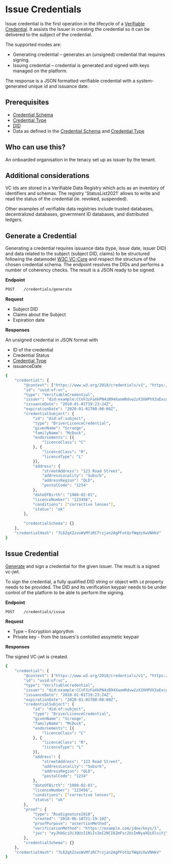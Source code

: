 # Issue Credentials
Issue credential is the first operation in the lifecycle of a [Verifiable Credential](https://www.w3.org/TR/vc-data-model/#lifecycle-details). It assists the Issuer in creating the credential so it can be delivered to the subject of the credential.

The supported modes are:
* Generating credential – generates an (unsigned) credential that requires signing.
* Issuing credential – credential is generated and signed with keys managed on the platform.

The response is a JSON formatted verifiable credential with a system-generated unique id and issuance date.

## Prerequisites
* [Credential Schema](credential-schemas.md)
* [Credential Type](credential-types.md)
* [DID](dids/methods/did-web/md)
* Data as defined in the [Credential Schema](credential-schemas.md) and [Credential Type](credential-types.md)

## Who can use this?
An onboarded organisation in the tenacy set up as issuer by the tenant.

## Additional considerations
VC ids are stored in a Verifiable Data Registry which acts as an inventory of identifiers and schemas. The  registry 'StatusList2021' allows to write and read the status of the credential (ie. revoked, suspended). 

Other examples of verifiable data registries include trusted databases, decentralized databases, government ID databases, and distributed ledgers.

## Generate a Credential
Generating a credential requires issuance data (type, issue date, issuer DID) and data related to the subject (subject DID, claims) to be structured following the datamodel [W3C VC-Core](https://www.w3.org/TR/vc-data-model/#core-data-model) and respect the structure of the chosen credential schema. The endpoint resolves the DIDs and performs a number of coherency checks. The result is a JSON ready to be signed.

**Endpoint**

```bash
POST	/credentials/generate
```

**Request**

* Subject DID
* Claims about the Subject
* Expiration date

**Responses**

An unsigned credential in JSON format with 
* ID of the credential
* Credential Status
* [Credential Type](credential-types.md)
* issuanceDate

```bash
{
    "credential": {
        "@context": ["https://www.w3.org/2018/credentials/v1", "https://vc-schemas.meeco.me/credentials/driverLicence/1.0/context"],
        "id": "uuid:of:vc",
        "type": "VerifiableCredential",
        "issuer": "did:example:CCnF3zFaXkPN4zB94XaomRdvw2zX3XHPVX3aExcgo6PV",
        "issuanceDate": "2010-01-01T19:23:24Z",
        "expirationDate": "2020-01-01T00:00:00Z",
        "credentialSubject": {
            "id": "did:of:subject",
            "type": "DriverLicenceCredential",
            "givenName": "Scrooge",
            "familyName": "McDuck",
            "endorsements": [{
                "licenceClass": "C"
            }, {
                "licenceClass": "R",
                "licenceType": "L"
            }],
            "address": {
                "streetAddress": "123 Road Street",
                "addressLocality": "Suburb",
                "addressRegion": "QLD",
                "postalCode": "1234"
            },
            "dateOfBirth": "1980-02-01",
            "licenceNumber": "123456",
            "conditions": ["corrective lenses"],
            "status": "ok"
        },
     
        "credentialSchema": {}
    },
    "credentialHash": "7L6ZqXZzusWvMfzRCTrzjan2AgPFotQzfWqdzXwVNHkV"
}
```

## Issue Credential
[Generate](#generate-credential) and sign a credential for the given issuer. The result is a signed vc-jwt.

To sign the credential, a fully qualified DID string or object with `id` property needs to be provided. The DID and its verification keypair needs to be under control of the platform to be able to perform the signing.

**Endpoint**

```bash
POST	/credentials/issue
```

**Request**

* Type – Encryption algorythm
* Private key - from the issuers's contolled assymetic keypair

**Responses**

The signed VC-jwt is created.

```bash
{
    "credential": {
        "@context": ["https://www.w3.org/2018/credentials/v1", "https://vc-schemas.meeco.me/credentials/driverLicence/1.0/context"],
        "id": "uuid:of:vc",
        "type": "VerifiableCredential",
        "issuer": "did:example:CCnF3zFaXkPN4zB94XaomRdvw2zX3XHPVX3aExcgo6PV",
        "issuanceDate": "2010-01-01T19:23:24Z",
        "expirationDate": "2020-01-01T00:00:00Z",
        "credentialSubject": {
            "id": "did:of:subject",
            "type": "DriverLicenceCredential",
            "givenName": "Scrooge",
            "familyName": "McDuck",
            "endorsements": [{
                "licenceClass": "C"
            }, {
                "licenceClass": "R",
                "licenceType": "L"
            }],
            "address": {
                "streetAddress": "123 Road Street",
                "addressLocality": "Suburb",
                "addressRegion": "QLD",
                "postalCode": "1234"
            },
            "dateOfBirth": "1980-02-01",
            "licenceNumber": "123456",
            "conditions": ["corrective lenses"],
            "status": "ok"
        },
        "proof": {
            "type": "RsaSignature2018",
            "created": "2018-06-18T21:19:10Z",
            "proofPurpose": "assertionMethod",
            "verificationMethod": "https://example.com/jdoe/keys/1",
            "jws": "eyJhbGciOiJQUzI1NiIsImI2NCI6ZmFsc2UsImNyaXQiOlsiYjY0Il19DJBMvvFAIC00nSGB6Tn0XKbbF9XrsaJZREWvR2aONYTQQxnyXirtXnlewJMBs      Bn2h9hfcGZrvnC1b6PgWmukzFJ1IiH1dWgnDIS81BH-IxXnPkbuYDeySorc4QU9MJxdVkY5EL4HYbcIfwKj6X4LBQ2_ZHZIu1jdqLcRZqHcsDF5KKylKc1THn5VRWy5WhYg_gBnyWny8E6Qkrze53MR7OuAmmNJ1m1nN8SxDrG6a08L78J0-Fbas5OjAQz3c17GY8mVuDPOBIOVjMEghBlgl3nOi1ysxbRGhHLEK4s0KKbeRogZdgt1DkQxDFxxn41QWDw_mmMCjs9qxg0zcZzqEJw"
        },
        "credentialSchema": {}
    },
    "credentialHash": "7L6ZqXZzusWvMfzRCTrzjan2AgPFotQzfWqdzXwVNHkV"
}
```
